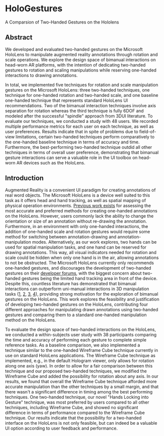 # HoloGestures
A Comparsion of Two-Handed Gestures on the Hololens

## Abstract
We developed and evaluated two-handed gestures on the Microsoft HoloLens to manipulate augmented reality annotations through rotation and scale operations. We explore the design space of bimanual interactions on head-worn AR platforms, with the intention of dedicating two-handed gestures to rotation and scaling manipulations while reserving one-handed interactions to drawing annotations.

In total, we implemented five techniques for rotation and scale manipulation gestures on the Microsoft HoloLens: three two-handed techniques, one technique for one-handed rotation and two-handed scale, and one baseline one-handed technique that represents standard HoloLens UI recommendations. Two of the bimanual interaction techniques involve axis separation for rotation whereas the third technique is fully 6DOF and modeled after the successful "spindle" approach from 3DUI literature. To evaluate our techniques, we conducted a study with 48 users. We recorded multiple performance metrics for each user on each technique, as well as user preferences. Results indicate that in spite of problems due to field-of-view limitations, certain two-handed techniques perform comparatively to the one-handed baseline technique in terms of accuracy and time. Furthermore, the best-performing two-handed technique outdid all other techniques in terms of overall user preference, demonstrating that bimanual gesture interactions can serve a valuable role in the UI toolbox on head-worn AR devices such as the HoloLens.

## Introduction

Augmented Reality is a convenient UI paradigm for creating annotations of real word objects. The Microsoft HoloLens is a device well suited to this task as it offers head and hand tracking, as well as spatial mapping of physical operation environments. [Previous work exists](http://ieeexplore.ieee.org/document/7893337/) for assessing the most accurate and preferred methods for creating one-handed annotations on the HoloLens. However, users commonly lack the ability to change the orientation or size of an annotation without re-drawing the annotation. Furthermore, in an environment with only one-handed interactions, the addition of one-handed scale and rotation gestures would require some method for switching between annotation-drawing and annotation-manipulation modes. Alternatively, as our work explores, two hands can be used for spatial manipulation tasks, and one hand can be reserved for drawing annotations. This way, all visual indicators needed for rotation and scale could be hidden when only one hand is in the air, allowing annotations to not be obstructed. The Microsoft HoloLens currently only recommends one-handed gestures, and discourages the development of two-handed gestures on their [developer forums](https://forums.hololens.com/discussion/1613/two-hands-gesture), with the biggest concern about two-handed gestures being the limited hand tracking area in front of the device. Despite this, countless literature has demonstrated that bimanual interactions can outperform uni-manual interactions in 3D manipulation tasks ([1](https://dl.acm.org/citation.cfm?id=993837), [2](https://dl.acm.org/citation.cfm?id=1089512), [3](https://dl.acm.org/citation.cfm?id=253316), [4](http://ieeexplore.ieee.org/document/7131738/)), providing strong motivation for the exploration of bimanual gestures on the HoloLens. This work explores the feasibility and justification of developing two-handed gestures on the HoloLens, contributing four different approaches for manipulating drawn annotations using two-handed gestures and comparing them to a standard one-handed manipulation method on the HoloLens.

To evaluate the design space of two-handed interactions on the HoloLens, we conducted a within-subjects user study with 38 participants comparing the time and accuracy of performing each gesture to complete simple reference tasks. As a baseline comparison, we also implemented a technique similar to the one-handed  Wireframe Cube technique currently in use on standard HoloLens applications. The Wireframe Cube technique as implemented, e.g., in the default Hologram viewer, only allows for rotation along one axis (yaw). In order to allow for a fair comparison between this technique and our proposed two-handed techniques, we modified the Wireframe Cube and added the possibility for rotation about any axis. In our results, we found that overall the Wireframe Cube technique afforded more accurate manipulation than the other techniques by a small margin, and that there wasn't a significant difference in timing among the best performing techniques. One two-handed technique, our novel "Hands Locking into Gesture" technique, was most preferred by users compared to all other techniques, including Wireframe Cube, and showed no significant difference in terms of performance compared to the Wireframe Cube technique. Our results indicate that the possibility for a two-handed interface on the HoloLens is not only feasible, but can indeed be a valuable UI option according to user feedback and performance.
